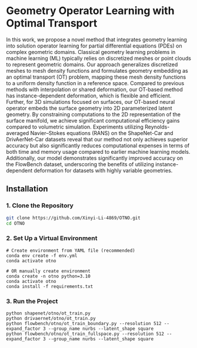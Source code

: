 # Geometry Operator Learning with Optimal Transport
In this work, we propose a novel method that integrates geometry learning into solution operator learning for partial differential equations (PDEs) on complex geometric domains. Classical geometry learning problems in machine learning (ML) typically relies on discretized meshes or point clouds to represent geometric domains. Our approach generalizes discretized meshes to mesh density functions and formulates geometry embedding as an optimal transport (OT) problem, mapping these mesh density functions to a uniform density function in a reference space.
Compared to previous methods with interpolation or shared deformation, our OT-based method has instance-dependent deformation, which is flexible and efficient. 
Further, for 3D simulations focused on surfaces, our OT-based neural operator embeds the surface geometry into 2D parameterized latent geometry. By constraining computations to the 2D representation of the surface manifold, we achieve significant computational efficiency gains compared to volumetric simulation.
Experiments utilizing Reynolds-averaged Navier–Stokes equations (RANS) on the ShapeNet-Car and DrivAerNet-Car datasets reveal that our method not only achieves superior accuracy but also significantly reduces computational expenses in terms of both time and memory usage compared to earlier machine learning models. Additionally, our model demonstrates significantly improved accuracy on the FlowBench dataset, underscoring the benefits of utilizing instance-dependent deformation for datasets with highly variable geometries.

## Installation

### 1. Clone the Repository
```bash
git clone https://github.com/Xinyi-Li-4869/OTNO.git
cd OTNO
```

### 2. Set Up a Virtual Environment
```
# Create environment from YAML file (recommended)
conda env create -f env.yml
conda activate otno

# OR manually create environment
conda create -n otno python=3.10
conda activate otno
conda install -f requirements.txt
```

### 3. Run the Project
```
python shapenet/otno/ot_train.py
python drivaernet/otno/ot_train.py
python flowbench/otno/ot_train_boundary.py --resolution 512 --expand_factor 3 --group_name nurbs --latent_shape square
python flowbench/otno/ot_train_fullspace.py --resolution 512 --expand_factor 3 --group_name nurbs --latent_shape square
```
